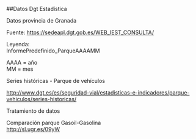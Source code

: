 ##Datos Dgt Estadística  
    
Datos provincia de Granada  

Fuente: https://sedeapl.dgt.gob.es/WEB_IEST_CONSULTA/

Leyenda:  
InformePredefinido_ParqueAAAAMM  
  
AAAA = año  
MM = mes  
  
      
Series históricas - Parque de vehículos  
  
http://www.dgt.es/es/seguridad-vial/estadisticas-e-indicadores/parque-vehiculos/series-historicas/  
  
  
Tratamiento de datos  
  
Comparación parque Gasoil-Gasolina  
http://sl.ugr.es/09yW  
